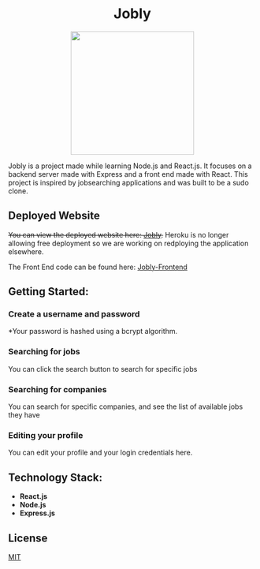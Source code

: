 <h1 align="center">Jobly</h1>
<div id="header" align="center">
  <img src="https://media.giphy.com/media/WodOtJNNNQEXRSSXp2/giphy.gif" width=250"/>                                                                              
</div>
                                                                                  

Jobly is a project made while learning Node.js and React.js. It focuses on a backend server made with Express and a front end made with React. 
This project is inspired by jobsearching applications and was built to be a sudo clone. 

## Deployed Website

<s>You can view the deployed website here: [Jobly](https://mw-jobly.surge.sh/).</s>
Heroku is no longer allowing free deployment so we are working on redploying the application elsewhere.

The Front End code can be found here: [Jobly-Frontend](https://github.com/WinterMaiya/Jobly-Frontend)

## Getting Started:
### Create a username and password
*Your password is hashed using a bcrypt algorithm.

### Searching for jobs
You can click the search button to search for specific jobs

### Searching for companies
You can search for specific companies, and see the list of available jobs they have

### Editing your profile
You can edit your profile and your login credentials here.

## Technology Stack:
- **React.js**
- **Node.js**
- **Express.js**

## License
[MIT](https://choosealicense.com/licenses/mit/)
